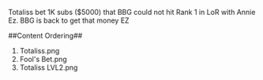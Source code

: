 
Totaliss bet 1K subs ($5000) that BBG could not hit Rank 1 in LoR with Annie Ez. BBG is back to get that money EZ


##Content Ordering##
1. Totaliss.png
2. Fool's Bet.png
3. Totaliss LVL2.png
